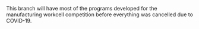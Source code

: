 This branch will have most of the programs developed for the manufacturing workcell competition before everything was cancelled due to COVID-19.
